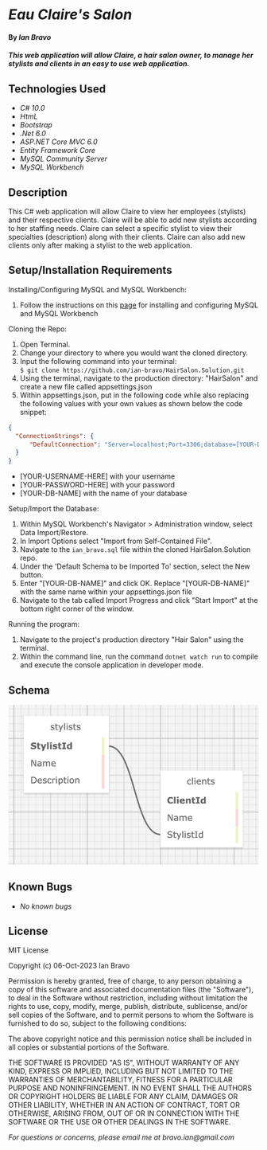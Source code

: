 
# _Eau Claire's Salon_

#### By _**Ian Bravo**_

#### _This web application will allow Claire, a hair salon owner, to manage her stylists and clients in an easy to use web application._

## Technologies Used

* _C# 10.0_
* _HtmL_
* _Bootstrap_
* _.Net 6.0_
* _ASP.NET Core MVC 6.0_
* _Entity Framework Core_
* _MySQL Community Server_
* _MySQL Workbench_


## Description

This C# web application will allow Claire to view her employees (stylists) and their respective clients. Claire will be able to add new stylists according to her staffing needs. Claire can select a specific stylist to view their specialties (description) along with their clients. Claire can also add new clients only after making a stylist to the web application. 

## Setup/Installation Requirements

Installing/Configuring MySQL and MySQL Workbench:

1. Follow the instructions on this <a href="https://www.learnhowtoprogram.com/c-and-net/getting-started-with-c/installing-and-configuring-mysql">page</a> for installing and configuring MySQL and MySQL Workbench

Cloning the Repo:
1. Open Terminal.
2. Change your directory to where you would want the cloned directory.
3. Input the following command into your terminal:  
 `$ git clone https://github.com/ian-bravo/HairSalon.Solution.git`
4. Using the terminal, navigate to the production directory: "HairSalon" and create a new file called appsettings.json
5. Within appsettings.json, put in the following code while also replacing the following values with your own values as shown below the code snippet:
```json
{
  "ConnectionStrings": {
      "DefaultConnection": "Server=localhost;Port=3306;database=[YOUR-DB-NAME];uid=[YOUR-USERNAME-HERE];pwd=[YOUR-PASSWORD-HERE];"
  }
}
```
* [YOUR-USERNAME-HERE] with your username
* [YOUR-PASSWORD-HERE] with your password
* [YOUR-DB-NAME] with the name of your database

Setup/Import the Database:
1. Within MySQL Workbench's Navigator > Administration window, select Data Import/Restore.
2. In Import Options select "Import from Self-Contained File".
3. Navigate to the `ian_bravo.sql` file within the cloned HairSalon.Solution repo. 
4. Under the 'Default Schema to be Imported To' section, select the New button.
5. Enter "[YOUR-DB-NAME]" and click OK. Replace "[YOUR-DB-NAME]" with the same name within your appsettings.json file
6. Navigate to the tab called Import Progress and click "Start Import" at the bottom right corner of the window.

Running the program:
1. Navigate to the project's production directory "Hair Salon" using the terminal.
2. Within the command line, run the command `dotnet watch run` to compile and execute the console application in developer mode.

## Schema

<img src="HairSalon_Schema.png" alt="schema">

## Known Bugs

* _No known bugs_


## License

MIT License  

Copyright (c) 06-Oct-2023 Ian Bravo  

Permission is hereby granted, free of charge, to any person obtaining a copy of this software and associated documentation files (the "Software"), to deal in the Software without restriction, including without limitation the rights to use, copy, modify, merge, publish, distribute, sublicense, and/or sell copies of the Software, and to permit persons to whom the Software is furnished to do so, subject to the following conditions:  

The above copyright notice and this permission notice shall be included in all copies or substantial portions of the Software.  

THE SOFTWARE IS PROVIDED "AS IS", WITHOUT WARRANTY OF ANY KIND, EXPRESS OR IMPLIED, INCLUDING BUT NOT LIMITED TO THE WARRANTIES OF MERCHANTABILITY, FITNESS FOR A PARTICULAR PURPOSE AND NONINFRINGEMENT. IN NO EVENT SHALL THE AUTHORS OR COPYRIGHT HOLDERS BE LIABLE FOR ANY CLAIM, DAMAGES OR OTHER LIABILITY, WHETHER IN AN ACTION OF CONTRACT, TORT OR OTHERWISE, ARISING FROM, OUT OF OR IN CONNECTION WITH THE SOFTWARE OR THE USE OR OTHER DEALINGS IN THE SOFTWARE.



_For questions or concerns, please email me at bravo.ian@gmail.com_

